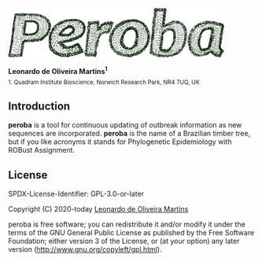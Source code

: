 <img src="recipe/peroba.png" height="100">

__Leonardo de Oliveira Martins<sup>1</sup>__
<br>
<sub>1. Quadram Institute Bioscience, Norwich Research Park, NR4 7UQ, UK</sub>

## Introduction
**peroba** is a tool for continuous updating of outbreak information as new sequences are
incorporated.
**peroba** is the name of a Brazilian timber tree, but if you like acronyms it stands 
for Phylogenetic Epidemiology with ROBust Assignment. 

## License 
SPDX-License-Identifier: GPL-3.0-or-later

Copyright (C) 2020-today  [Leonardo de Oliveira Martins](https://github.com/leomrtns)

peroba is free software; you can redistribute it and/or modify it under the terms of the GNU General Public
License as published by the Free Software Foundation; either version 3 of the License, or (at your option) any later
version (http://www.gnu.org/copyleft/gpl.html).
